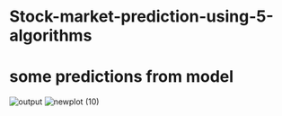 # Stock-market-prediction-using-5-algorithms



# some predictions from model 
![output](https://github.com/user-attachments/assets/b45888d7-5426-45aa-ac26-da3694a0c26c)
![newplot (10)](https://github.com/user-attachments/assets/e61a5336-e6a2-44b8-8e63-3a0d003854cd)
